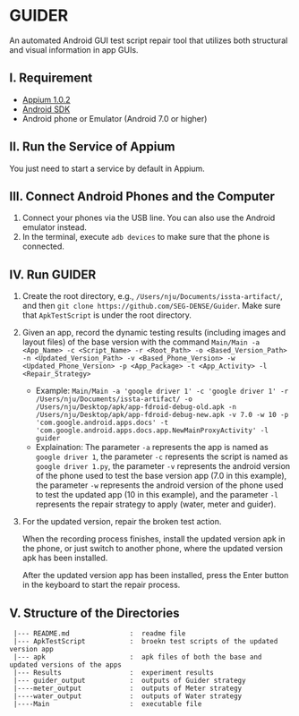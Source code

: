 # GUIDER

An automated Android GUI test script repair tool that utilizes both structural and visual information in app GUIs.

## I. Requirement

- [Appium 1.0.2](https://github.com/appium/appium-desktop/releases/tag/v1.0.2-beta.2)
- [Android SDK](https://developer.android.com/studio)
- Android phone or Emulator (Android 7.0 or higher)

## II. Run the Service of Appium

You just need to start a service by default in Appium.

## III. Connect Android Phones and the Computer

1. Connect your phones via the USB line. You can also use the Android emulator instead.
2. In the terminal, execute `adb devices` to make sure that the phone is connected.

## IV. Run GUIDER

1. Create the root directory, e.g., `/Users/nju/Documents/issta-artifact/`, and then `git clone https://github.com/SEG-DENSE/Guider`. Make sure that `ApkTestScript` is under the root directory.

2. Given an app, record the dynamic testing results (including images and layout files) of the base version with the command `Main/Main -a <App_Name> -c <Script_Name> -r <Root_Path> -o <Based_Version_Path> -n <Updated_Version_Path> -v <Based_Phone_Version> -w <Updated_Phone_Version> -p <App_Package> -t <App_Activity> -l <Repair_Strategy>`

   - Example: `Main/Main -a 'google driver 1' -c 'google driver 1' -r /Users/nju/Documents/issta-artifact/ -o /Users/nju/Desktop/apk/app-fdroid-debug-old.apk -n /Users/nju/Desktop/apk/app-fdroid-debug-new.apk -v 7.0 -w 10 -p 'com.google.android.apps.docs' -t 'com.google.android.apps.docs.app.NewMainProxyActivity' -l guider`
   - Explaination: The parameter `-a` represents the app is named as `google driver 1`, the parameter `-c` represents the script is named as `google driver 1.py`, the parameter `-v` represents the android version of the phone used to test the base version app (7.0 in this example), the parameter `-w` represents the android version of the phone used to test the updated app (10 in this example), and the parameter `-l` represents the repair strategy to apply (water, meter and guider).

3. For the updated version, repair the broken test action.

   When the recording process finishes, install the updated version apk in the phone, or just switch to another phone, where the updated version apk has been installed.

   After the updated version app has been installed, press the Enter button in the keyboard to start the repair process.


## V. Structure of the Directories

```
 |--- README.md               :  readme file
 |--- ApkTestScript           :  broekn test scripts of the updated version app
 |--- apk                     :  apk files of both the base and updated versions of the apps
 |--- Results                 :  experiment results 
 |--- guider_output           :  outputs of Guider strategy
 |----meter_output            :  outputs of Meter strategy
 |----water_output            :  outputs of Water strategy
 |----Main            	      :  executable file 
```

